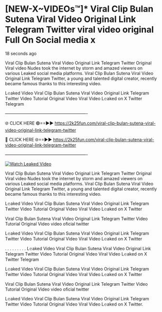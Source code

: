 # [NEW-X~VIDEOs™]* Viral Clip Bulan Sutena Viral Video Original Link Telegram Twitter viral video original Full On Social media x

18 seconds ago

Viral Clip Bulan Sutena Viral Video Original Link Telegram Twitter Original Viral video Nudes took the internet by storm and amazed viewers on various Leaked social media platforms. Viral Clip Bulan Sutena Viral Video Original Link Telegram Twitter, a young and talented digital creator, recently became famous thanks to this interesting video.

L𝚎aked Video Viral Clip Bulan Sutena Viral Video Original Link Telegram Twitter Video Tutorial Original Video Viral Video L𝚎aked on X Twitter Telegram

———————————————————-

🌐 CLICK HERE 🟢==►► https://2k25fun.com/viral-clip-bulan-sutena-viral-video-original-link-telegram-twitter

🔴 CLICK HERE 🌐==►► https://2k25fun.com/viral-clip-bulan-sutena-viral-video-original-link-telegram-twitter

———————————————————-

[![Watch Leaked Video](https://miro.medium.com/v2/resize:fit:828/format:webp/1*cilzJN44JGOrTw9NJCrNHA.gif "Watch Leaked Video")](https://2k25fun.com/viral-clip-bulan-sutena-viral-video-original-link-telegram-twitter)

Viral Clip Bulan Sutena Viral Video Original Link Telegram Twitter Original Viral video Nudes took the internet by storm and amazed viewers on various Leaked social media platforms. Viral Clip Bulan Sutena Viral Video Original Link Telegram Twitter, a young and talented digital creator, recently became famous thanks to this interesting video.

L𝚎aked Video Viral Clip Bulan Sutena Viral Video Original Link Telegram Twitter Video Tutorial Original Video Viral Video L𝚎aked on X Twitter

Viral Clip Bulan Sutena Viral Video Original Link Telegram Twitter Video Tutorial Original Video video oficial twitter

L𝚎aked Video Viral Clip Bulan Sutena Viral Video Original Link Telegram Twitter Video Tutorial Original Video Viral Video L𝚎aked on X Twitter

. . . . . . . . . L𝚎aked Video Viral Clip Bulan Sutena Viral Video Original Link Telegram Twitter Video Tutorial Original Video Viral Video L𝚎aked on X Twitter Telegram

L𝚎aked Video Viral Clip Bulan Sutena Viral Video Original Link Telegram Twitter Video Tutorial Original Video Viral Video L𝚎aked on X Twitter

Viral Clip Bulan Sutena Viral Video Original Link Telegram Twitter Video Tutorial Original Video video oficial twitter

L𝚎aked Video Viral Clip Bulan Sutena Viral Video Original Link Telegram Twitter Video Tutorial Original Video Viral Video L𝚎aked on X Twitter.
